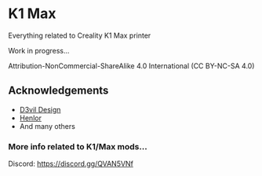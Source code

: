 
# K1 Max
Everything related to Creality K1 Max printer

Work in progress...

Attribution-NonCommercial-ShareAlike 4.0 International (CC BY-NC-SA 4.0)


## Acknowledgements

 - [D3vil Design](https://github.com/D3vil-Design)
 - [Henlor](https://www.printables.com/search/models?q=henlor&ctx=models)
 - And many others

### More info related to K1/Max mods...

Discord: https://discord.gg/QVAN5VNf
